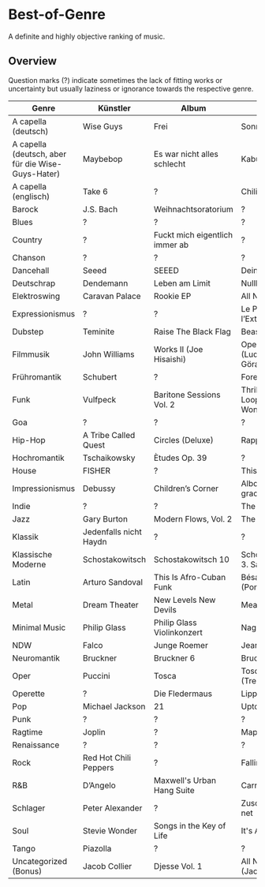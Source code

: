 # Best-of-Genre
A definite and highly objective ranking of music.

## Overview
Question marks (?) indicate sometimes the lack of fitting works or uncertainty but usually laziness or ignorance towards the respective genre.

|  Genre 	|   Künstler	|  Album 	|   Song	|
|---	|---	|---	|---	|
|A capella (deutsch)|Wise Guys|Frei|Sonnencremeküsse|
|A capella (deutsch, aber für die Wise-Guys-Hater)|Maybebop|Es war nicht alles schlecht|Kabuff|
|A capella (englisch)|Take 6|?|Chili Con Carne|
|Barock|J.S. Bach|Weihnachtsoratorium|?|
|Blues|?|?|?|
|Country|?|Fuckt mich eigentlich immer ab|?|
|Chanson|?|?|?|
|  Dancehall 	|   Seeed	|   SEEED	|   Deine Zeit	|
|Deutschrap|Dendemann|Leben am Limit|Nullkommaneun|
|Elektroswing|Caravan Palace|Rookie EP|All Night|
|Expressionismus|?|?|Le Poème de l’Extase|
|  Dubstep 	|  Teminite 	|  Raise The Black Flag 	|  Beastmode 	|
|Filmmusik|John Williams|Works II (Joe Hisaishi)|Open the Door (Ludwig Göransson)|
|Frühromantik|Schubert|?|Forellenquintett|
|  Funk 	|  Vulfpeck 	|  Baritone Sessions Vol. 2 	|   Thriller (Dirty Loops & Cory Wong)	|
|Goa|?|?|?|
|Hip-Hop|A Tribe Called Quest|Circles (Deluxe)|Rapper's Delight|
|Hochromantik|Tschaikowsky|Ètudes Op. 39|?|
|House|FISHER|?|This Groove|
|Impressionismus|Debussy|Children’s Corner|Alborada del gracioso|
|Indie|?|?|The sense of me|
|Jazz|Gary Burton|Modern Flows, Vol. 2|The Grid|
|Klassik|Jedenfalls nicht Haydn|?|?|
|Klassische Moderne|Schostakowitsch|Schostakowitsch 10|Schostakowitsch 8, 3. Satz|
|Latin|Arturo Sandoval|This Is Afro-Cuban Funk|Bésame Mama (Poncho Sanchez)|
|  Metal 	|  Dream Theater 	|   New Levels New Devils	|   Meathook	|
|Minimal Music| Philip Glass| Philip Glass Violinkonzert|Nagoya Marimba|
|NDW|Falco|Junge Roemer|Jeanny|
|Neuromantik|Bruckner|Bruckner 6|Bruckner 8, 6. Satz|
|Oper|Puccini|Tosca|Tosca Finale 1. Act (Tre sbirri)|
|Operette|?|Die Fledermaus|Lippen schweigen|
|Pop|Michael Jackson|21|Uptown Girl|
|  Punk 	|  ? 	|   ?	|   ?	|
|Ragtime|Joplin|?|Maple Leaf Rag|
|Renaissance|?|?|?|
|Rock|Red Hot Chili Peppers|?|Falling In Between|
|R&B|D’Angelo|Maxwell's Urban Hang Suite|Carried Away|
|Schlager|Peter Alexander|?|Zuschau'n kann i net|
|Soul|Stevie Wonder|Songs in the Key of Life|It's A Shame|
|Tango|Piazolla|?|?|
|Uncategorized (Bonus)|Jacob Collier|Djesse Vol. 1|All Night Long (Jacob Collier)|
